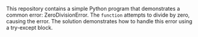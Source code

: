 This repository contains a simple Python program that demonstrates a common error: ZeroDivisionError.  The `function` attempts to divide by zero, causing the error.  The solution demonstrates how to handle this error using a try-except block.